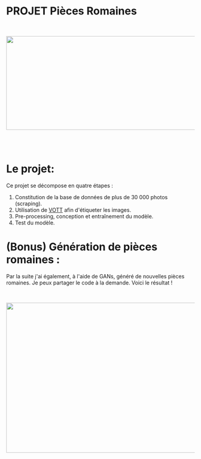 # PROJET Pièces Romaines

<br>



<p align="center">
  <img width="700" height="250" src="https://github.com/AxelDucamp/PROJETS_Pieces_Romaines/blob/main/start_nb.png?raw=true">
</p>


<br>
<br>

# Le projet:

Ce projet se décompose en quatre étapes :


1.   Constitution de la base de données de plus de 30 000 photos (scraping). 
2.   Utilisation de [VOTT](https://github.com/microsoft/VoTT) afin d'étiqueter les images.
3.   Pre-processing, conception et entraînement du modèle.
4.   Test du modèle.

# (Bonus) Génération de pièces romaines :

Par la suite j'ai également, à l'aide de GANs, généré de nouvelles pièces romaines. Je peux partager le code à la demande. Voici le résultat !

<br>



<p align="center">
  <img width="700" height="400" src="https://github.com/AxelDucamp/PROJETS_Pieces_Romaines/blob/main/GANs_pieces_romaines.gif?raw=true">
</p>


<br>
<br>


